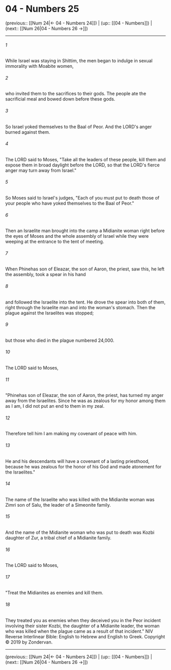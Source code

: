 # 04 - Numbers 25

(previous:: [[Num 24|← 04 - Numbers 24]]) | (up:: [[04 - Numbers]]) | (next:: [[Num 26|04 - Numbers 26 →]])

***


###### 1 
While Israel was staying in Shittim, the men began to indulge in sexual immorality with Moabite women, 

###### 2 
who invited them to the sacrifices to their gods. The people ate the sacrificial meal and bowed down before these gods. 

###### 3 
So Israel yoked themselves to the Baal of Peor. And the LORD's anger burned against them. 

###### 4 
The LORD said to Moses, "Take all the leaders of these people, kill them and expose them in broad daylight before the LORD, so that the LORD's fierce anger may turn away from Israel." 

###### 5 
So Moses said to Israel's judges, "Each of you must put to death those of your people who have yoked themselves to the Baal of Peor." 

###### 6 
Then an Israelite man brought into the camp a Midianite woman right before the eyes of Moses and the whole assembly of Israel while they were weeping at the entrance to the tent of meeting. 

###### 7 
When Phinehas son of Eleazar, the son of Aaron, the priest, saw this, he left the assembly, took a spear in his hand 

###### 8 
and followed the Israelite into the tent. He drove the spear into both of them, right through the Israelite man and into the woman's stomach. Then the plague against the Israelites was stopped; 

###### 9 
but those who died in the plague numbered 24,000. 

###### 10 
The LORD said to Moses, 

###### 11 
"Phinehas son of Eleazar, the son of Aaron, the priest, has turned my anger away from the Israelites. Since he was as zealous for my honor among them as I am, I did not put an end to them in my zeal. 

###### 12 
Therefore tell him I am making my covenant of peace with him. 

###### 13 
He and his descendants will have a covenant of a lasting priesthood, because he was zealous for the honor of his God and made atonement for the Israelites." 

###### 14 
The name of the Israelite who was killed with the Midianite woman was Zimri son of Salu, the leader of a Simeonite family. 

###### 15 
And the name of the Midianite woman who was put to death was Kozbi daughter of Zur, a tribal chief of a Midianite family. 

###### 16 
The LORD said to Moses, 

###### 17 
"Treat the Midianites as enemies and kill them. 

###### 18 
They treated you as enemies when they deceived you in the Peor incident involving their sister Kozbi, the daughter of a Midianite leader, the woman who was killed when the plague came as a result of that incident." NIV Reverse Interlinear Bible: English to Hebrew and English to Greek. Copyright © 2019 by Zondervan.

***

(previous:: [[Num 24|← 04 - Numbers 24]]) | (up:: [[04 - Numbers]]) | (next:: [[Num 26|04 - Numbers 26 →]])
